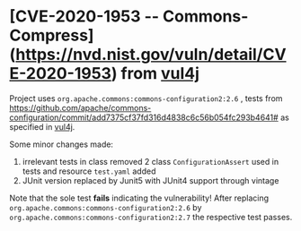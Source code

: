 # [CVE-2020-1953 -- Commons-Compress] (https://nvd.nist.gov/vuln/detail/CVE-2020-1953)  from [vul4j](https://github.com/tuhh-softsec/vul4j)


Project uses `org.apache.commons:commons-configuration2:2.6` , tests from https://github.com/apache/commons-configuration/commit/add7375cf37fd316d4838c6c56b054fc293b4641# 
as specified in [vul4j](https://github.com/tuhh-softsec/vul4j).

Some minor changes made: 
1. irrelevant tests in class removed
2  class `ConfigurationAssert` used in tests and resource `test.yaml` added 
3. JUnit version replaced by Junit5 with JUnit4 support through vintage

Note that the sole test __fails__ indicating the vulnerability! After replacing `org.apache.commons:commons-configuration2:2.6` by `org.apache.commons:commons-configuration2:2.7`
the respective test passes. 



  


 

 

